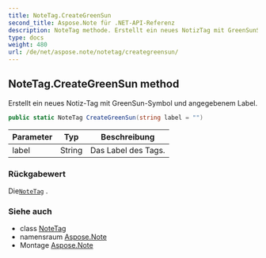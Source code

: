 ```yaml
---
title: NoteTag.CreateGreenSun
second_title: Aspose.Note für .NET-API-Referenz
description: NoteTag methode. Erstellt ein neues NotizTag mit GreenSunSymbol und angegebenem Label.
type: docs
weight: 480
url: /de/net/aspose.note/notetag/creategreensun/
---
```

## NoteTag.CreateGreenSun method

Erstellt ein neues Notiz-Tag mit GreenSun-Symbol und angegebenem Label.

```csharp
public static NoteTag CreateGreenSun(string label = "")
```

| Parameter | Typ | Beschreibung |
| --- | --- | --- |
| label | String | Das Label des Tags. |

### Rückgabewert

Die[`NoteTag`](../) .

### Siehe auch

* class [NoteTag](../)
* namensraum [Aspose.Note](../../notetag/)
* Montage [Aspose.Note](../../../)


